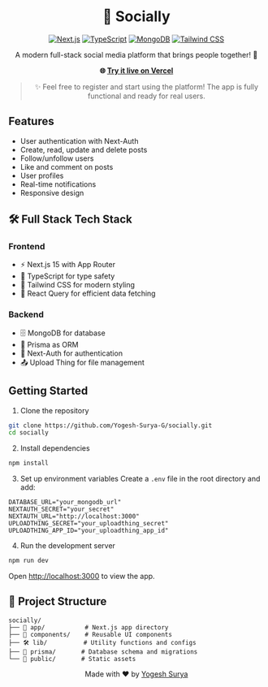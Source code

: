 <div align="center">

# 🌟 Socially

[![Next.js](https://img.shields.io/badge/Next.js-15-black?style=for-the-badge&logo=next.js)](https://nextjs.org/)
[![TypeScript](https://img.shields.io/badge/TypeScript-blue?style=for-the-badge&logo=typescript)](https://www.typescriptlang.org/)
[![MongoDB](https://img.shields.io/badge/MongoDB-green?style=for-the-badge&logo=mongodb)](https://www.mongodb.com/)
[![Tailwind CSS](https://img.shields.io/badge/Tailwind-cyan?style=for-the-badge&logo=tailwind-css)](https://tailwindcss.com/)

A modern full-stack social media platform that brings people together! 🚀

**🌐 [Try it live on Vercel](https://socially-demo.vercel.app)**

> ✨ Feel free to register and start using the platform! The app is fully functional and ready for real users.

</div>

## Features

- User authentication with Next-Auth
- Create, read, update and delete posts
- Follow/unfollow users
- Like and comment on posts
- User profiles
- Real-time notifications
- Responsive design

## 🛠️ Full Stack Tech Stack

### Frontend
- ⚡ Next.js 15 with App Router
- 📘 TypeScript for type safety
- 🎨 Tailwind CSS for modern styling
- 🔄 React Query for efficient data fetching

### Backend
- 🗄️ MongoDB for database
- 🚀 Prisma as ORM
- 🔑 Next-Auth for authentication
- 📤 Upload Thing for file management

## Getting Started

1. Clone the repository
```bash
git clone https://github.com/Yogesh-Surya-G/socially.git
cd socially
```

2. Install dependencies
```bash
npm install
```

3. Set up environment variables
Create a `.env` file in the root directory and add:
```
DATABASE_URL="your_mongodb_url"
NEXTAUTH_SECRET="your_secret"
NEXTAUTH_URL="http://localhost:3000"
UPLOADTHING_SECRET="your_uploadthing_secret"
UPLOADTHING_APP_ID="your_uploadthing_app_id"
```

4. Run the development server
```bash
npm run dev
```

Open [http://localhost:3000](http://localhost:3000) to view the app.

## 📁 Project Structure

```
socially/
├── 📱 app/           # Next.js app directory
├── 🧩 components/    # Reusable UI components
├── 🛠️ lib/          # Utility functions and configs
├── 💾 prisma/       # Database schema and migrations
└── 📂 public/       # Static assets
```

<div align="center">

Made with ❤️ by [Yogesh Surya](https://github.com/Yogesh-Surya-G)

</div>
